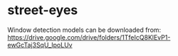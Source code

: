 # street-eyes
Window detection models can be downloaded from:
https://drive.google.com/drive/folders/1TfeIcQ8KlEvP1-ewGcTaj3SqU_IpoLUv